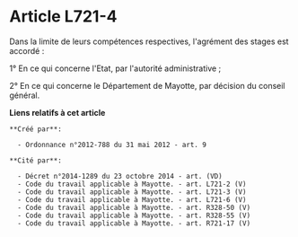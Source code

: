 # Article L721-4

Dans la limite de leurs compétences respectives, l'agrément des stages est accordé :

1° En ce qui concerne l'Etat, par l'autorité administrative ;

2° En ce qui concerne le Département de Mayotte, par décision du conseil général.

**Liens relatifs à cet article**

	**Créé par**:

	  - Ordonnance n°2012-788 du 31 mai 2012 - art. 9

	**Cité par**:

	  - Décret n°2014-1289 du 23 octobre 2014 - art. (VD)
	  - Code du travail applicable à Mayotte. - art. L721-2 (V)
	  - Code du travail applicable à Mayotte. - art. L721-3 (V)
	  - Code du travail applicable à Mayotte. - art. L721-6 (V)
	  - Code du travail applicable à Mayotte. - art. R328-50 (V)
	  - Code du travail applicable à Mayotte. - art. R328-55 (V)
	  - Code du travail applicable à Mayotte. - art. R721-17 (V)
